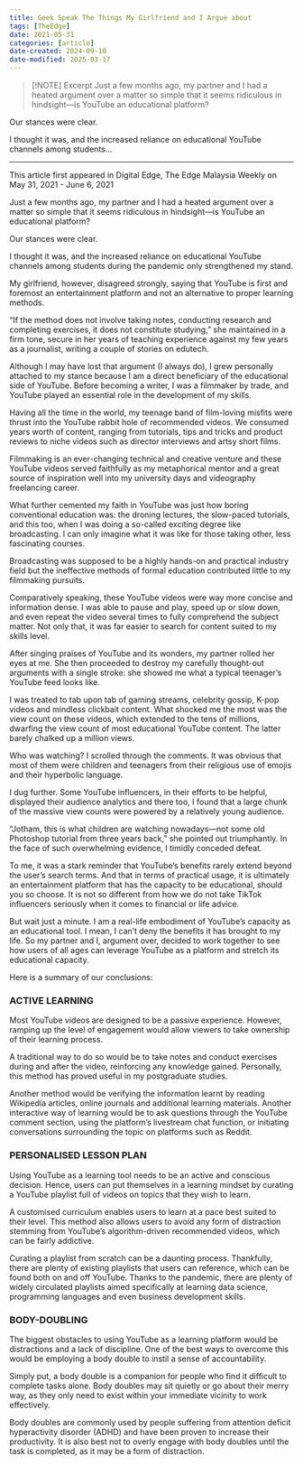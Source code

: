 ```yaml
---
title: Geek Speak The Things My Girlfriend and I Argue about
tags: [TheEdge]
date: 2021-05-31
categories: [article]
date-created: 2024-09-10
date-modified: 2025-03-17
---
```


> [!NOTE] Excerpt
> Just a few months ago, my partner and I had a heated argument over a matter so simple that it seems ridiculous in hindsight—is YouTube an educational platform?

Our stances were clear.

I thought it was, and the increased reliance on educational YouTube channels among students…

---

This article first appeared in Digital Edge, The Edge Malaysia Weekly on May 31, 2021 - June 6, 2021

Just a few months ago, my partner and I had a heated argument over a matter so simple that it seems ridiculous in hindsight—is YouTube an educational platform?

Our stances were clear.

I thought it was, and the increased reliance on educational YouTube channels among students during the pandemic only strengthened my stand.

My girlfriend, however, disagreed strongly, saying that YouTube is first and foremost an entertainment platform and not an alternative to proper learning methods.

“If the method does not involve taking notes, conducting research and completing exercises, it does not constitute studying,” she maintained in a firm tone, secure in her years of teaching experience against my few years as a journalist, writing a couple of stories on edutech.

Although I may have lost that argument (I always do), I grew personally attached to my stance because I am a direct beneficiary of the educational side of YouTube. Before becoming a writer, I was a filmmaker by trade, and YouTube played an essential role in the development of my skills.

Having all the time in the world, my teenage band of film-loving misfits were thrust into the YouTube rabbit hole of recommended videos. We consumed years worth of content, ranging from tutorials, tips and tricks and product reviews to niche videos such as director interviews and artsy short films.

Filmmaking is an ever-changing technical and creative venture and these YouTube videos served faithfully as my metaphorical mentor and a great source of inspiration well into my university days and videography freelancing career.

What further cemented my faith in YouTube was just how boring conventional education was: the droning lectures, the slow-paced tutorials, and this too, when I was doing a so-called exciting degree like broadcasting. I can only imagine what it was like for those taking other, less fascinating courses.

Broadcasting was supposed to be a highly hands-on and practical industry field but the ineffective methods of formal education contributed little to my filmmaking pursuits.

Comparatively speaking, these YouTube videos were way more concise and information dense. I was able to pause and play, speed up or slow down, and even repeat the video several times to fully comprehend the subject matter. Not only that, it was far easier to search for content suited to my skills level.

After singing praises of YouTube and its wonders, my partner rolled her eyes at me. She then proceeded to destroy my carefully thought-out arguments with a single stroke: she showed me what a typical teenager’s YouTube feed looks like.

I was treated to tab upon tab of gaming streams, celebrity gossip, K-pop videos and mindless clickbait content. What shocked me the most was the view count on these videos, which extended to the tens of millions, dwarfing the view count of most educational YouTube content. The latter barely chalked up a million views.

Who was watching? I scrolled through the comments. It was obvious that most of them were children and teenagers from their religious use of emojis and their hyperbolic language.

I dug further. Some YouTube influencers, in their efforts to be helpful, displayed their audience analytics and there too, I found that a large chunk of the massive view counts were powered by a relatively young audience.

“Jotham, this is what children are watching nowadays—not some old Photoshop tutorial from three years back,” she pointed out triumphantly. In the face of such overwhelming evidence, I timidly conceded defeat.

To me, it was a stark reminder that YouTube’s benefits rarely extend beyond the user’s search terms. And that in terms of practical usage, it is ultimately an entertainment platform that has the capacity to be educational, should you so choose. It is not so different from how we do not take TikTok influencers seriously when it comes to financial or life advice.

But wait just a minute. I am a real-life embodiment of YouTube’s capacity as an educational tool. I mean, I can’t deny the benefits it has brought to my life. So my partner and I, argument over, decided to work together to see how users of all ages can leverage YouTube as a platform and stretch its educational capacity.

Here is a summary of our conclusions:

### ACTIVE LEARNING

Most YouTube videos are designed to be a passive experience. However, ramping up the level of engagement would allow viewers to take ownership of their learning process.

A traditional way to do so would be to take notes and conduct exercises during and after the video, reinforcing any knowledge gained. Personally, this method has proved useful in my postgraduate studies.

Another method would be verifying the information learnt by reading Wikipedia articles, online journals and additional learning materials. Another interactive way of learning would be to ask questions through the YouTube comment section, using the platform’s livestream chat function, or initiating conversations surrounding the topic on platforms such as Reddit.

### PERSONALISED LESSON PLAN

Using YouTube as a learning tool needs to be an active and conscious decision. Hence, users can put themselves in a learning mindset by curating a YouTube playlist full of videos on topics that they wish to learn.

A customised curriculum enables users to learn at a pace best suited to their level. This method also allows users to avoid any form of distraction stemming from YouTube’s algorithm-driven recommended videos, which can be fairly addictive.

Curating a playlist from scratch can be a daunting process. Thankfully, there are plenty of existing playlists that users can reference, which can be found both on and off YouTube. Thanks to the pandemic, there are plenty of widely circulated playlists aimed specifically at learning data science, programming languages and even business development skills.

### BODY-DOUBLING

The biggest obstacles to using YouTube as a learning platform would be distractions and a lack of discipline. One of the best ways to overcome this would be employing a body double to instil a sense of accountability.

Simply put, a body double is a companion for people who find it difficult to complete tasks alone. Body doubles may sit quietly or go about their merry way, as they only need to exist within your immediate vicinity to work effectively.

Body doubles are commonly used by people suffering from attention deficit hyperactivity disorder (ADHD) and have been proven to increase their productivity. It is also best not to overly engage with body doubles until the task is completed, as it may be a form of distraction.
